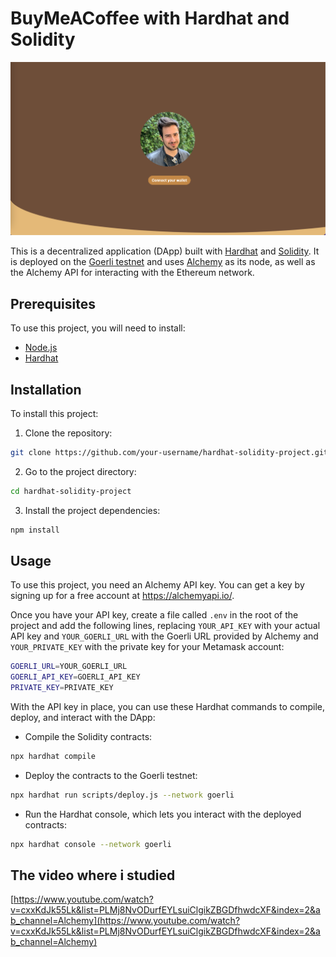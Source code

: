 # BuyMeACoffee with Hardhat and Solidity

![presentation](./image/buymeacoffee.png)

This is a decentralized application (DApp) built with [Hardhat](https://hardhat.org/) and [Solidity](https://solidity.readthedocs.io/). It is deployed on the [Goerli testnet](https://goerli.net/) and uses [Alchemy](https://alchemyapi.io/) as its node, as well as the Alchemy API for interacting with the Ethereum network.

## Prerequisites

To use this project, you will need to install:

- [Node.js](https://nodejs.org/)
- [Hardhat](https://hardhat.org/install/)

## Installation

To install this project:

1. Clone the repository:

```bash
git clone https://github.com/your-username/hardhat-solidity-project.git
```

2. Go to the project directory:

```bash
cd hardhat-solidity-project
```

3. Install the project dependencies:

```bash
npm install
```

## Usage

To use this project, you need an Alchemy API key. You can get a key by signing up for a free account at https://alchemyapi.io/.

Once you have your API key, create a file called `.env` in the root of the project and add the following lines, replacing `YOUR_API_KEY` with your actual API key and `YOUR_GOERLI_URL` with the Goerli URL provided by Alchemy and `YOUR_PRIVATE_KEY` with the private key for your Metamask account:

```bash
GOERLI_URL=YOUR_GOERLI_URL
GOERLI_API_KEY=GOERLI_API_KEY
PRIVATE_KEY=PRIVATE_KEY
```

With the API key in place, you can use these Hardhat commands to compile, deploy, and interact with the DApp:

- Compile the Solidity contracts:

```bash
npx hardhat compile
```

- Deploy the contracts to the Goerli testnet:

```bash
npx hardhat run scripts/deploy.js --network goerli
```

- Run the Hardhat console, which lets you interact with the deployed contracts:

```bash
npx hardhat console --network goerli
```

## The video where i studied
[https://www.youtube.com/watch?v=cxxKdJk55Lk&list=PLMj8NvODurfEYLsuiClgikZBGDfhwdcXF&index=2&ab_channel=Alchemy](https://www.youtube.com/watch?v=cxxKdJk55Lk&list=PLMj8NvODurfEYLsuiClgikZBGDfhwdcXF&index=2&ab_channel=Alchemy)

